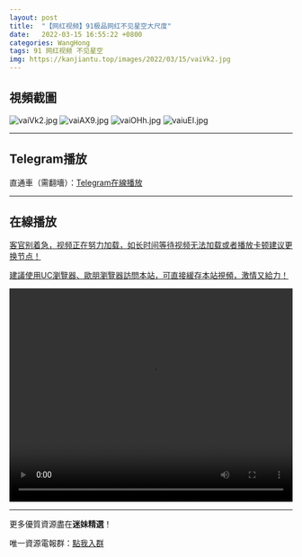 ```yaml
---
layout: post
title:  "【网红视频】91极品网红不见星空大尺度"
date:   2022-03-15 16:55:22 +0800
categories: WangHong
tags: 91 网红视频 不见星空
img: https://kanjiantu.top/images/2022/03/15/vaiVk2.jpg
---
```



## 視頻截圖

![vaiVk2.jpg](https://kanjiantu.top/images/2022/03/15/vaiVk2.jpg)
![vaiAX9.jpg](https://kanjiantu.top/images/2022/03/15/vaiAX9.jpg)
![vaiOHh.jpg](https://kanjiantu.top/images/2022/03/15/vaiOHh.jpg)
![vaiuEI.jpg](https://kanjiantu.top/images/2022/03/15/vaiuEI.jpg)

* * *
## Telegram播放

直通車（需翻墻）：[Telegram在線播放](https://t.me/mimeijingxuan/47)

* * *
## 在線播放
<u>客官别着急，视频正在努力加载，如长时间等待视频无法加载或者播放卡顿建议更换节点！</u>

<u>建議使用UC瀏覽器、歐朋瀏覽器訪問本站，可直接緩存本站視頻，激情又給力！</u>
<center><video src="https://cdn.publer.io/uploads/videos/623a05a0db27970d3948a4c0/cccbe280390b62cece8ac3ee1349e5c2.mp4" width="100%" height="380px"  controls="controls"></video></center>

* * *
更多優質資源盡在**迷妹精選**！

唯一資源電報群：[點我入群](https://t.me/mimeijingxuan)


